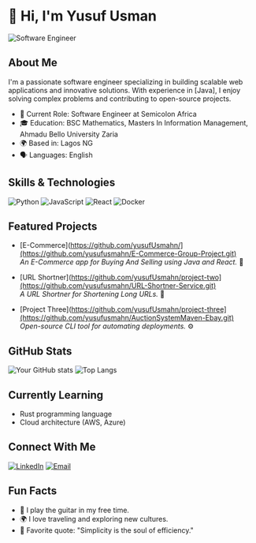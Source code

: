 # 👋 Hi, I'm Yusuf Usman
![Software Engineer](https://img.shields.io/badge/Software%20Engineer-blue)

## About Me

I'm a passionate software engineer specializing in building scalable web applications and innovative solutions. With experience in [Java], I enjoy solving complex problems and contributing to open-source projects.

- 💼 Current Role: Software Engineer at Semicolon Africa
- 🎓 Education: BSC Mathematics, Masters In Information Management, Ahmadu Bello University Zaria
- 🌍 Based in: Lagos NG
- 🗣️ Languages: English

## Skills & Technologies

![Python](https://img.shields.io/badge/Python-3776AB?style=for-the-badge&logo=python&logoColor=white)
![JavaScript](https://img.shields.io/badge/JavaScript-F7DF1E?style=for-the-badge&logo=javascript&logoColor=black)
![React](https://img.shields.io/badge/React-20232A?style=for-the-badge&logo=react&logoColor=61DAFB)
![Docker](https://img.shields.io/badge/Docker-2496ED?style=for-the-badge&logo=docker&logoColor=white)


## Featured Projects

- [E-Commerce](https://github.com/yusufUsmahn/](https://github.com/yusufusmahn/E-Commerce-Group-Project.git)  
  _An E-Commerce app for Buying And Selling using Java and React._ 🚀

- [URL Shortner](https://github.com/yusufUsmahn/project-two](https://github.com/yusufusmahn/URL-Shortner-Service.git)  
  _A URL Shortner for Shortening Long URLs._ 🤖

- [Project Three](https://github.com/yusufUsmahn/project-three](https://github.com/yusufusmahn/AuctionSystemMaven-Ebay.git)  
  _Open-source CLI tool for automating deployments._ ⚙️


## GitHub Stats

![Your GitHub stats](https://github-readme-stats.vercel.app/api?username=yusufUsmahn&show_icons=true&theme=radical)
![Top Langs](https://github-readme-stats.vercel.app/api/top-langs/?username=yusufUsmahn&layout=compact)


## Currently Learning

- Rust programming language
- Cloud architecture (AWS, Azure)


## Connect With Me

[![LinkedIn](https://img.shields.io/badge/LinkedIn-blue?logo=linkedin)](https://linkedin.com/in/https://www.linkedin.com/in/yusuf-usman-625193218?utm_source=share&utm_campaign=share_via&utm_content=profile&utm_medium=android_app)
[![Email](https://img.shields.io/badge/Email-D14836?logo=gmail&logoColor=white)](mailto:yusuf.usman1003@gmail.com)

## Fun Facts

- 🎸 I play the guitar in my free time.
- 🌍 I love traveling and exploring new cultures.
- 🧩 Favorite quote: "Simplicity is the soul of efficiency."




<!--
**yusufusmahn/yusufUsmahn** is a ✨ _special_ ✨ repository because its `README.md` (this file) appears on your GitHub profile.

Here are some ideas to get you started:

- 🔭 I’m currently working on ...
- 🌱 I’m currently learning ...
- 👯 I’m looking to collaborate on ...
- 🤔 I’m looking for help with ...
- 💬 Ask me about ...
- 📫 How to reach me: ...
- 😄 Pronouns: ...
- ⚡ Fun fact: ...
-->
